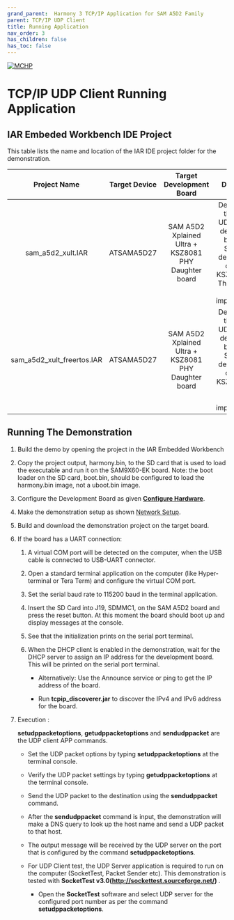```yaml
---
grand_parent:  Harmony 3 TCP/IP Application for SAM A5D2 Family
parent: TCP/IP UDP Client
title: Running Application
nav_order: 3
has_children: false
has_toc: false
---
```

[![MCHP](https://www.microchip.com/ResourcePackages/Microchip/assets/dist/images/logo.png)](https://www.microchip.com)

# TCP/IP UDP Client Running Application

## IAR Embeded Workbench IDE Project

This table lists the name and location of the IAR IDE project folder for the demonstration. 

|Project Name|  Target Device|  Target Development Board | Description  |
|:-------------:|:---------:|:---------:|:---------:|
|sam_a5d2_xult.IAR  | ATSAMA5D27   | SAM A5D2 Xplained Ultra  + KSZ8081 PHY Daughter board | Demonstrates the TCP/IP UDP  Client on development board with SAMA5D2 device and an on-board KSZ8081 PHY. This is a Non-RTOS implementation  |
|sam_a5d2_xult_freertos.IAR  | ATSAMA5D27   | SAM A5D2 Xplained Ultra  + KSZ8081 PHY Daughter board | Demonstrates the TCP/IP UDP Client on development board with SAMA5D2 device and an on-board KSZ8081 PHY. This is a FreeRtos implementation  |

## Running The Demonstration

1. Build the demo by opening the project in the IAR Embedded Workbench 

2. Copy the project output, harmony.bin, to the SD card that is used to load the executable and run it on the SAM9X60-EK board. Note: the boot loader on the SD card, boot.bin, should be configured to load the harmony.bin image, not a uboot.bin image. 

3. Configure the Development Board as given  **[Configure Hardware](readme_hardware_configuration.md)**.

4. Make the demonstration setup as shown [Network Setup](../../readme.md).

5. Build and download the demonstration project on the target board.

6. If the board has a UART connection:

    1. A virtual COM port will be detected on the computer, when the USB cable is connected to USB-UART connector.

    2. Open a standard terminal application on the computer (like Hyper-terminal or Tera Term) and configure the virtual COM port.

    3. Set the serial baud rate to 115200 baud in the terminal application.

    4. Insert the SD Card into J19, SDMMC1, on the SAM A5D2 board and press the reset button. At this moment the board should boot up and display messages at the console.  

    5. See that the initialization prints on the serial port terminal.

    6. When the DHCP client is enabled in the demonstration, wait for the DHCP server to assign an IP address for the development board. This will be printed on the serial port terminal.

		* Alternatively: Use the Announce service or ping to get the IP address of the board.

        * Run **tcpip_discoverer.jar** to discover the IPv4 and IPv6 address for the board.
        
7. Execution :

    **setudppacketoptions**, **getudppacketoptions** and **sendudppacket** are the UDP client APP commands.

    * Set the UDP packet options by typing **setudppacketoptions** at the terminal console.
    
    * Verify the UDP packet settings by typing **getudppacketoptions** at the terminal console. 
    
    * Send the UDP packet to the destination using the **sendudppacket** command.
    
    * After the **sendudppacket** command is input, the demonstration will make a DNS query to look up the host name and send a UDP packet to that host. 
    
    * The output message will be received by the UDP server on the port that is configured by the command **setudppacketoptions**.

	* For UDP Client test, the UDP Server application is required to run on the computer (SocketTest, Packet Sender etc). This demonstration is tested with **SocketTest v3.0(http://sockettest.sourceforge.net/)** .
        * Open the **SocketTest** software and select UDP server for the configured port number as per the command **setudppacketoptions**.




